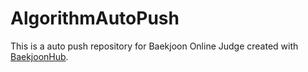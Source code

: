 # AlgorithmAutoPush
This is a auto push repository for Baekjoon Online Judge created with [BaekjoonHub](https://github.com/BaekjoonHub/BaekjoonHub).
